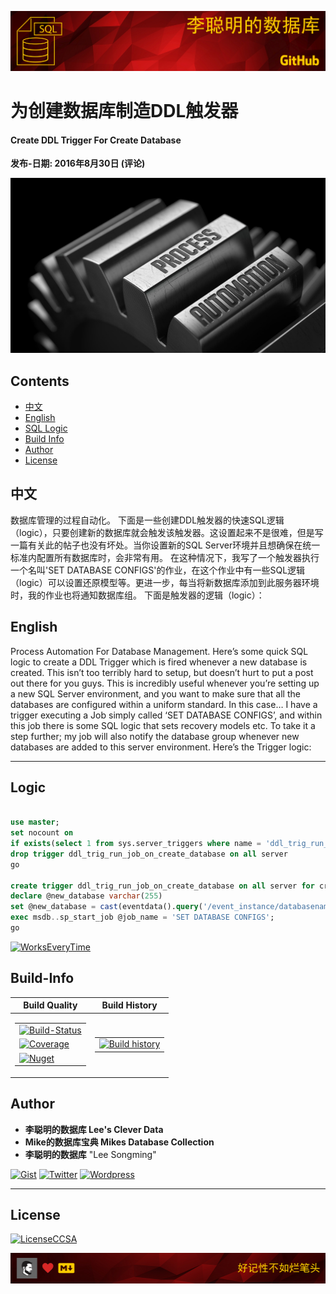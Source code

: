 ![CLEVER DATA GIT REPO](https://raw.githubusercontent.com/LiCongMingDeShujuku/git-resources/master/0-clever-data-github.png "李聪明的数据库")

# 为创建数据库制造DDL触发器
#### Create DDL Trigger For Create Database
**发布-日期: 2016年8月30日 (评论)**

![#](images/create-ddl-trigger-with-sql.png?raw=true "#")

## Contents

- [中文](#中文)
- [English](#English)
- [SQL Logic](#Logic)
- [Build Info](#Build-Info)
- [Author](#Author)
- [License](#License) 


## 中文
数据库管理的过程自动化。
下面是一些创建DDL触发器的快速SQL逻辑（logic），只要创建新的数据库就会触发该触发器。这设置起来不是很难，但是写一篇有关此的帖子也没有坏处。当你设置新的SQL Server环境并且想确保在统一标准内配置所有数据库时，会非常有用。
在这种情况下，我写了一个触发器执行一个名叫'SET DATABASE CONFIGS'的作业，在这个作业中有一些SQL逻辑（logic）可以设置还原模型等。更进一步，每当将新数据库添加到此服务器环境时，我的作业也将通知数据库组。
下面是触发器的逻辑（logic）：

## English
Process Automation For Database Management.
Here’s some quick SQL logic to create a DDL Trigger which is fired whenever a new database is created. This isn’t too terribly hard to setup, but doesn’t hurt to put a post out there for you guys. This is incredibly useful whenever you’re setting up a new SQL Server environment, and you want to make sure that all the databases are configured within a uniform standard.
In this case… I have a trigger executing a Job simply called ‘SET DATABASE CONFIGS’, and within this job there is some SQL logic that sets recovery models etc. To take it a step further; my job will also notify the database group whenever new databases are added to this server environment.
Here’s the Trigger logic:

---
## Logic
```SQL

use master;
set nocount on
if exists(select 1 from sys.server_triggers where name = 'ddl_trig_run_job_on_create_database')
drop trigger ddl_trig_run_job_on_create_database on all server
go
 
create trigger ddl_trig_run_job_on_create_database on all server for create_database as
declare @new_database varchar(255)
set @new_database = cast(eventdata().query('/event_instance/databasename[1]/text()') as NVarchar(128))
exec msdb..sp_start_job @job_name = 'SET DATABASE CONFIGS';
go

```

[![WorksEveryTime](https://forthebadge.com/images/badges/60-percent-of-the-time-works-every-time.svg)](https://shitday.de/)

## Build-Info

| Build Quality | Build History |
|--|--|
|<table><tr><td>[![Build-Status](https://ci.appveyor.com/api/projects/status/pjxh5g91jpbh7t84?svg?style=flat-square)](#)</td></tr><tr><td>[![Coverage](https://coveralls.io/repos/github/tygerbytes/ResourceFitness/badge.svg?style=flat-square)](#)</td></tr><tr><td>[![Nuget](https://img.shields.io/nuget/v/TW.Resfit.Core.svg?style=flat-square)](#)</td></tr></table>|<table><tr><td>[![Build history](https://buildstats.info/appveyor/chart/tygerbytes/resourcefitness)](#)</td></tr></table>|

## Author

- **李聪明的数据库 Lee's Clever Data**
- **Mike的数据库宝典 Mikes Database Collection**
- **李聪明的数据库** "Lee Songming"

[![Gist](https://img.shields.io/badge/Gist-李聪明的数据库-<COLOR>.svg)](https://gist.github.com/congmingshuju)
[![Twitter](https://img.shields.io/badge/Twitter-mike的数据库宝典-<COLOR>.svg)](https://twitter.com/mikesdatawork?lang=en)
[![Wordpress](https://img.shields.io/badge/Wordpress-mike的数据库宝典-<COLOR>.svg)](https://mikesdatawork.wordpress.com/)

---
## License
[![LicenseCCSA](https://img.shields.io/badge/License-CreativeCommonsSA-<COLOR>.svg)](https://creativecommons.org/share-your-work/licensing-types-examples/)

![Lee Songming](https://raw.githubusercontent.com/LiCongMingDeShujuku/git-resources/master/1-clever-data-github.png "李聪明的数据库")

